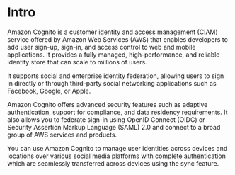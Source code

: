 # Intro
Amazon Cognito is a customer identity and access management (CIAM) service offered by Amazon Web Services (AWS) that enables developers to add user sign-up, sign-in, and access control to web and mobile applications. It provides a fully managed, high-performance, and reliable identity store that can scale to millions of users.

It supports social and enterprise identity federation, allowing users to sign in directly or through third-party social networking applications such as Facebook, Google, or Apple.

Amazon Cognito offers advanced security features such as adaptive authentication, support for compliance, and data residency requirements. It also allows you to federate sign-in using OpenID Connect (OIDC) or Security Assertion Markup Language (SAML) 2.0 and connect to a broad group of AWS services and products.

You can use Amazon Cognito to manage user identities across devices and locations over various social media platforms with complete authentication which are seamlessly transferred across devices using the sync feature.